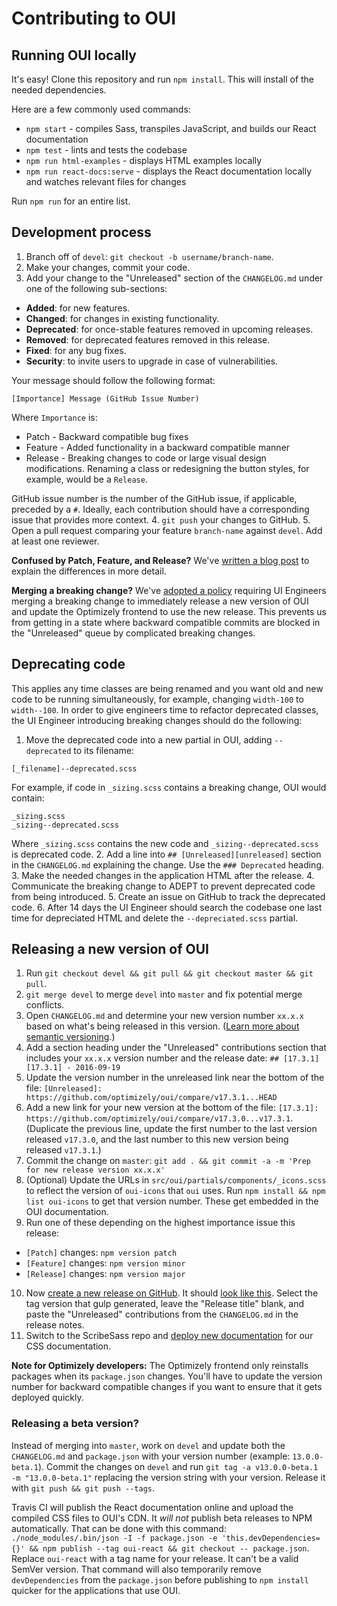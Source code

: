 # Contributing to OUI

## Running OUI locally

It's easy! Clone this repository and run `npm install`. This will install of the needed dependencies.

Here are a few commonly used commands:

* `npm start` - compiles Sass, transpiles JavaScript, and builds our React documentation
* `npm test` - lints and tests the codebase
* `npm run html-examples` - displays HTML examples locally
* `npm run react-docs:serve` - displays the React documentation locally and watches relevant files for changes

Run `npm run` for an entire list.

## Development process

1. Branch off of `devel`: `git checkout -b username/branch-name`.
2. Make your changes, commit your code.
3. Add your change to the "Unreleased" section of the `CHANGELOG.md` under one of the following sub-sections:
  * **Added**: for new features.
  * **Changed**: for changes in existing functionality.
  * **Deprecated**: for once-stable features removed in upcoming releases.
  * **Removed**: for deprecated features removed in this release.
  * **Fixed**: for any bug fixes.
  * **Security**: to invite users to upgrade in case of vulnerabilities.

  Your message should follow the following format:

  ```
  [Importance] Message (GitHub Issue Number)
  ```

  Where `Importance` is:

  * Patch - Backward compatible bug fixes
  * Feature - Added functionality in a backward compatible manner
  * Release - Breaking changes to code or large visual design modifications. Renaming a class or redesigning the button styles, for example, would be a `Release`.

  GitHub issue number is the number of the GitHub issue, if applicable, preceded by a `#`. Ideally, each contribution should have a corresponding issue that provides more context.
4. `git push` your changes to GitHub.
5. Open a pull request comparing your feature `branch-name` against `devel`. Add at least one reviewer.

**Confused by Patch, Feature, and Release?** We've [written a blog post](https://medium.com/design-optimizely/how-to-version-your-ui-library-1c7a1b7ee23a) to explain the differences in more detail.

**Merging a breaking change?** We've [adopted a policy](https://github.com/optimizely/oui/issues/360) requiring UI Engineers merging a breaking change to immediately release a new version of OUI and update the Optimizely frontend to use the new release. This prevents us from getting in a state where backward compatible commits are blocked in the "Unreleased" queue by complicated breaking changes.

## Deprecating code

This applies any time classes are being renamed and you want old and new code to be running simultaneously, for example, changing `width-100` to `width--100`. In order to give engineers time to refactor deprecated classes, the UI Engineer introducing breaking changes should do the following:

1. Move the deprecated code into a new partial in OUI, adding `--deprecated` to its filename:

  ```
  [_filename]--deprecated.scss
  ```

  For example, if code in `_sizing.scss` contains a breaking change, OUI would contain:

  ```
  _sizing.scss
  _sizing--deprecated.scss
  ```

  Where `_sizing.scss` contains the new code and `_sizing--deprecated.scss` is deprecated code.
2. Add a line into `## [Unreleased][unreleased]` section in the `CHANGELOG.md` explaining the change. Use the `### Deprecated` heading.
3. Make the needed changes in the application HTML after the release.
4. Communicate the breaking change to ADEPT to prevent deprecated code from being introduced.
5. Create an issue on GitHub to track the deprecated code.
6. After 14 days the UI Engineer should search the codebase one last time for depreciated HTML and delete the `--depreciated.scss` partial.

## Releasing a new version of OUI

1. Run `git checkout devel && git pull && git checkout master && git pull`.
2. `git merge devel` to merge `devel` into `master` and fix potential merge conflicts.
3. Open `CHANGELOG.md` and determine your new version number `xx.x.x` based on what's being released in this version. ([Learn more about semantic versioning](http://semver.org/).)
4. Add a section heading under the "Unreleased" contributions section that includes your `xx.x.x` version number and the release date: `## [17.3.1][17.3.1] - 2016-09-19`
5. Update the version number in the unreleased link near the bottom of the file: `[Unreleased]: https://github.com/optimizely/oui/compare/v17.3.1...HEAD`
6. Add a new link for your new version at the bottom of the file: `[17.3.1]: https://github.com/optimizely/oui/compare/v17.3.0...v17.3.1`. (Duplicate the previous line, update the first number to the last version released `v17.3.0`, and the last number to this new version being released `v17.3.1`.)
7. Commit the change on `master`: `git add . && git commit -a -m 'Prep for new release version xx.x.x'`
8. (Optional) Update the URLs in `src/oui/partials/components/_icons.scss` to reflect the version of `oui-icons` that `oui` uses. Run `npm install && npm list oui-icons` to get that version number. These get embedded in the OUI documentation.
9. Run one of these depending on the highest importance issue this release:
  * `[Patch]` changes: `npm version patch`
  * `[Feature]` changes: `npm version minor`
  * `[Release]` changes: `npm version major`
10. Now [create a new release on GitHub](https://github.com/optimizely/oui/releases/new). It should [look like this](https://www.dropbox.com/s/1nln5ttbxfbacuv/Screenshot%202015-09-02%2011.31.21.png). Select
 the tag version that gulp generated, leave the "Release title" blank, and paste the "Unreleased" contributions from the `CHANGELOG.md` in the release notes.
11. Switch to the ScribeSass repo and [deploy new documentation](https://github.com/optimizely/scribesass/blob/master/README.md) for our CSS documentation.

**Note for Optimizely developers:** The Optimizely frontend only reinstalls packages when its `package.json` changes. You'll have to update the version number for backward compatible changes if you want to ensure that it gets deployed quickly.

### Releasing a beta version?

Instead of merging into `master`, work on `devel` and update both the `CHANGELOG.md` and `package.json` with your version number (example: `13.0.0-beta.1`). Commit the changes on `devel` and run `git tag -a v13.0.0-beta.1 -m "13.0.0-beta.1"` replacing the version string with your version. Release it with `git push && git push --tags`.

Travis CI will publish the React documentation online and upload the compiled CSS files to OUI's CDN. It _will not_ publish beta releases to NPM automatically. That can be done with this command: `./node_modules/.bin/json -I -f package.json -e 'this.devDependencies={}' && npm publish --tag oui-react && git checkout -- package.json`. Replace `oui-react` with a tag name for your release. It can't be a valid SemVer version. That command will also temporarily remove `devDependencies` from the `package.json` before publishing to `npm install` quicker for the applications that use OUI.
